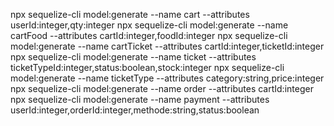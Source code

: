 npx sequelize-cli model:generate --name cart --attributes userId:integer,qty:integer
npx sequelize-cli model:generate --name cartFood --attributes cartId:integer,foodId:integer
npx sequelize-cli model:generate --name cartTicket --attributes cartId:integer,ticketId:integer
npx sequelize-cli model:generate --name ticket --attributes ticketTypeId:integer,status:boolean,stock:integer
npx sequelize-cli model:generate --name ticketType --attributes category:string,price:integer
npx sequelize-cli model:generate --name order --attributes cartId:integer
npx sequelize-cli model:generate --name payment --attributes userId:integer,orderId:integer,methode:string,status:boolean
